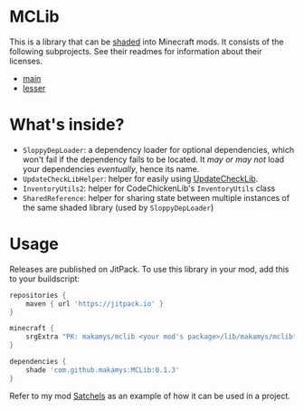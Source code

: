 # MCLib

This is a library that can be [shaded](http://web.archive.org/web/20150403035341/http://forgegradle.readthedocs.org/en/FG_1.2/user-guide/shading/) into Minecraft mods. It consists of the following subprojects. See their readmes for information about their licenses.

* [main](projects/main/README.md)
* [lesser](projects/lesser/README.md)

# What's inside?

* `SloppyDepLoader`: a dependency loader for optional dependencies, which won't fail if the dependency fails to be located. It *may or may not* load your dependencies *eventually*, hence its name.
* `UpdateCheckLibHelper`: helper for easily using [UpdateCheckLib](https://github.com/makamys/UpdateCheckLib).
* `InventoryUtils2`: helper for CodeChickenLib's `InventoryUtils` class
* `SharedReference`: helper for sharing state between multiple instances of the same shaded library (used by `SloppyDepLoader`)

# Usage

Releases are published on JitPack. To use this library in your mod, add this to your buildscript:

```gradle
repositories {
	maven { url 'https://jitpack.io' }
}

minecraft {
    srgExtra "PK: makamys/mclib <your mod's package>/lib/makamys/mclib"
}

dependencies {
	shade 'com.github.makamys:MCLib:0.1.3'
}
```

Refer to my mod [Satchels](https://github.com/makamys/Satchels) as an example of how it can be used in a project.